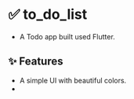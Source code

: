 # ✅ to_do_list

- A Todo app built used Flutter.

## ✨ Features

- A simple UI with beautiful colors.
- 